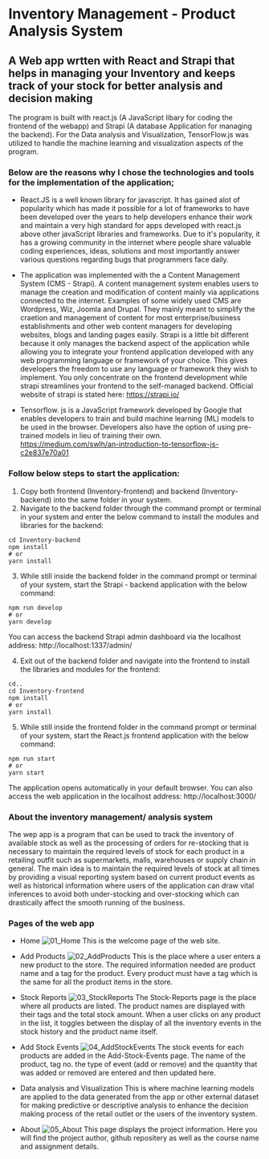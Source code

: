 # Inventory Management - Product Analysis System
## A Web app wrtten with React and Strapi that helps in managing your Inventory and keeps track of your stock for better analysis and decision making

The program is built with react.js (A JavaScript libary for coding the frontend of the webapp) and Strapi (A database Application for managing the backend). For the Data analysis and Visualization,
TensorFlow.js was utilized to handle the machine learning and visualization aspects of the program.
### Below are the reasons why I chose the technologies and tools for the implementation of the application;
- React.JS is a well known library for javascript. It has gained alot of popularity which has made it possible for a lot of frameworks to have been developed over the years to help developers enhance their work and maintain a very high standard for apps developed with react.js above other javaScript libraries and frameworks. Due to it's popularity, it has a growing community in the internet where people share valuable coding experiences, ideas, solutions and most importantly answer various questions regarding bugs that programmers face daily. 

- The application was implemented with the a Content Management System (CMS - Strapi).
A content management system enables users to manage the creation and modification of content mainly via applications connected to the internet. Examples of some widely used CMS are Wordpress, Wiz, Joomla and Drupal. They mainly meant to simplify the craetion and management of content for most enterprise/business establishments and other web content managers for developing websites, blogs and landing pages easily. Strapi is a little bit different because it only manages the backend aspect of the application while allowing you to integrate your frontend application developed with any web programming language or framework of your choice. This gives developers the freedom to use any language or framework they wish to implement. You only concentrate on the frontend development while strapi streamlines your frontend to the self-managed backend. 
Official website of strapi is stated here: https://strapi.io/

- Tensorflow. js is a JavaScript framework developed by Google that enables developers to train and build machine learning (ML) models to be used in the browser. Developers also have the option of using pre-trained models in lieu of training their own.
https://medium.com/swlh/an-introduction-to-tensorflow-js-c2e837e70a01

### Follow below steps to start the application:

1. Copy both frontend (Inventory-frontend) and backend (Inventory-backend) into the same folder in your system.
2. Navigate to the backend folder through the command prompt or terminal in your system and enter the below command to install the modules and libraries for the backend:
```
cd Inventory-backend
npm install
# or
yarn install
```
3. While still inside the backend folder in the command prompt or terminal of your system, start the Strapi - backend application with the below command:
```
npm run develop
# or
yarn develop
```
You can access the backend Strapi admin dashboard via the localhost address: http://localhost:1337/admin/

4. Exit out of the backend folder and navigate into the frontend to install the libraries and modules for the frontend:
```
cd..
cd Inventory-frontend
npm install
# or
yarn install
```
5. While still inside the frontend folder in the command prompt or terminal of your system, start the React.js frontend application with the below command:
```
npm run start
# or
yarn start
```
The application opens automatically in your default browser. You can also access the web application in the localhost address: http://localhost:3000/
### About the inventory management/ analysis system
The wep app is a program that can be used to track the inventory of available stock as well as the processing of orders for re-stocking that is necessary to maintain the required levels of stock for each product in a retailing outfit such as supermarkets, malls, warehouses or supply chain in general. The main idea is to maintain the required levels of stock at all times by providing a visual reporting system based on current product events as well as historical information where users of the application can draw vital inferences to avoid both under-stocking and over-stocking which can drastically affect the smooth running of the business.

### Pages of the web app 
- Home
![01_Home](https://user-images.githubusercontent.com/55667443/167956431-1dfa8848-f282-4404-a9d0-62d851fda776.jpg)
This is the welcome page of the web site.

- Add Products
![02_AddProducts](https://user-images.githubusercontent.com/55667443/167956637-57bc071f-4ccd-4ad7-80db-9a8bfffdff14.jpg)
This is the place where a user enters a new product to the store. The required information needed are product name and a tag for the product. Every product must have a tag which is the same for all the product items in the store.

- Stock Reports
![03_StockReports](https://user-images.githubusercontent.com/55667443/167957380-8c8aeeb0-de9a-418a-b96b-27fee6a7538e.jpg)
The Stock-Reports page is the place where all products are listed. The product names are displayed with their tags and the total stock amount.
When a user clicks on any product in the list, it toggles between the display of all the inventory events in the stock history and the product name itself. 

- Add Stock Events
![04_AddStockEvents](https://user-images.githubusercontent.com/55667443/167962108-43b0756f-4912-413a-87e9-02d87f3b518a.jpg)
The stock events for each products are added in the Add-Stock-Events page. The name of the product, tag no. the type of event (add or remove) and the quantity that was added or removed are entered and then updated here.

- Data analysis and Visualization
This is where machine learning models are applied to the data generated from the app or other external dataset for making predictive or descriptive analysis to enhance the decision making process of the retail outlet or the users of the inventory system.

- About
![05_About](https://user-images.githubusercontent.com/55667443/167962699-019d9aa5-615c-4977-80e0-82efa6a07069.jpg)
This page displays the project information. Here you will find the project author, github repositery as well as the course name and assignment details.



